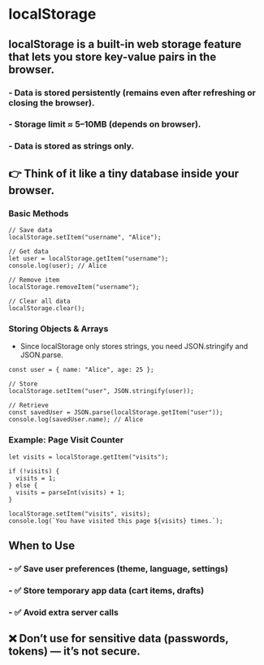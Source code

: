 # localStorage

## localStorage is a built-in web storage feature that lets you store key-value pairs in the browser.
### - Data is stored persistently (remains even after refreshing or closing the browser).
### - Storage limit ≈ 5–10MB (depends on browser).
### - Data is stored as strings only.

## 👉 Think of it like a tiny database inside your browser.

### Basic Methods
```
// Save data
localStorage.setItem("username", "Alice");

// Get data
let user = localStorage.getItem("username");
console.log(user); // Alice

// Remove item
localStorage.removeItem("username");

// Clear all data
localStorage.clear();
```

### Storing Objects & Arrays

 - Since localStorage only stores strings, you need JSON.stringify and JSON.parse.
```
const user = { name: "Alice", age: 25 };

// Store
localStorage.setItem("user", JSON.stringify(user));

// Retrieve
const savedUser = JSON.parse(localStorage.getItem("user"));
console.log(savedUser.name); // Alice
```

### Example: Page Visit Counter
```
let visits = localStorage.getItem("visits");

if (!visits) {
  visits = 1;
} else {
  visits = parseInt(visits) + 1;
}

localStorage.setItem("visits", visits);
console.log(`You have visited this page ${visits} times.`);
```
## When to Use
### - ✅ Save user preferences (theme, language, settings)
### - ✅ Store temporary app data (cart items, drafts)
### - ✅ Avoid extra server calls

## ❌ Don’t use for sensitive data (passwords, tokens) — it’s not secure.
